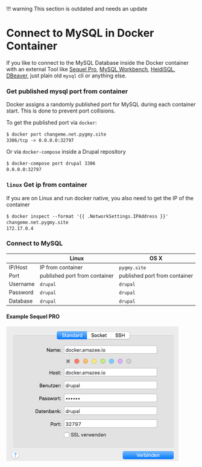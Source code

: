 !!! warning
    This section is outdated and needs an update

# Connect to MySQL in Docker Container

If you like to connect to the MySQL Database inside the Docker container with an external Tool like [Sequel Pro](http://www.sequelpro.com/), [MySQL Workbench](http://www.mysql.com/products/workbench/), [HeidiSQL](http://www.heidisql.com/), [DBeaver](http://dbeaver.jkiss.org/), just plain old `mysql` cli or anything else.

### Get published mysql port from container

Docker assigns a randomly published port for MySQL during each container start. This is done to prevent port collisions.

To get the published port via `docker`:

    $ docker port changeme.net.pygmy.site
    3306/tcp -> 0.0.0.0:32797

Or via `docker-compose` inside a Drupal repository

    $ docker-compose port drupal 3306
    0.0.0.0:32797

### `linux` Get ip from container

If you are on Linux and run docker native, you also need to get the IP of the container

    $ docker inspect --format '{{ .NetworkSettings.IPAddress }}' changeme.net.pygmy.site
    172.17.0.4

### Connect to MySQL

|          | Linux                         | OS X                          |
|----------|-------------------------------|-------------------------------|
| IP/Host  | IP from container             | `pygmy.site`                  |
| Port     | published port from container | published port from container |
| Username | `drupal`                      | `drupal`                      |
| Password | `drupal`                      | `drupal`                      |
| Database | `drupal`                      | `drupal`                      |

#### Example Sequel PRO

![Screenshot SequelPro](images/Sequel_Pro.png)
